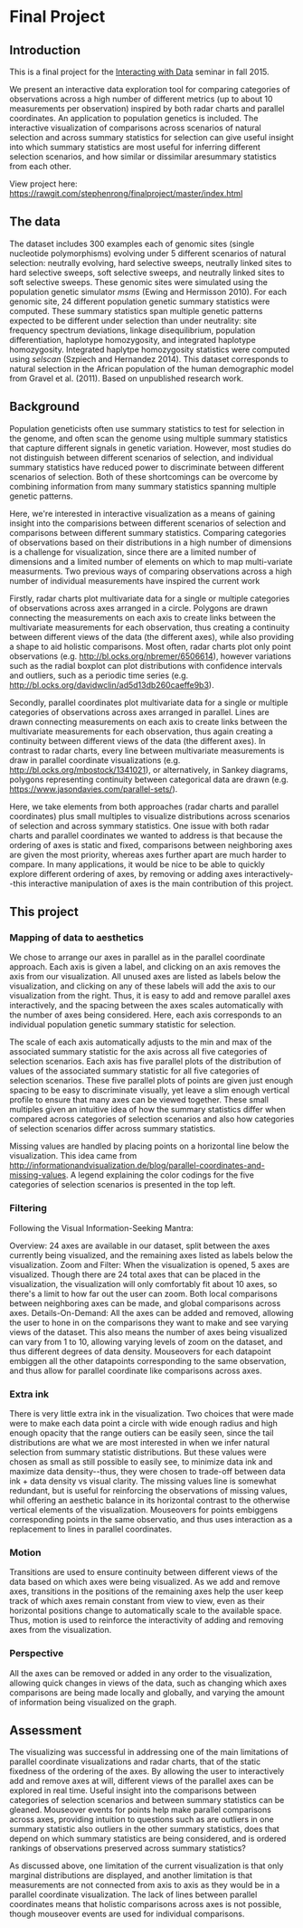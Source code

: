 # Final Project

## Introduction

This is a final project for the [Interacting with Data](https://github.com/Brown-BIOL2430-S04-Fall2015/syllabus) seminar in fall 2015. 

We present an interactive data exploration tool for comparing categories of observations across a high number of different metrics (up to about 10 measurements per observation) inspired by both radar charts and parallel coordinates. An application to population genetics is included. The interactive visualization of comparisons across scenarios of natural selection and across summary statistics for selection can give useful insight into which summary statistics are most useful for inferring different selection scenarios, and how similar or dissimilar aresummary statistics from each other.

View project here: https://rawgit.com/stephenrong/finalproject/master/index.html

## The data

The dataset includes 300 examples each of genomic sites (single nucleotide polymorphisms) evolving under 5 different scenarios of natural selection: neutrally evolving, hard selective sweeps, neutrally linked sites to hard selective sweeps, soft selective sweeps, and neutrally linked sites to soft selective sweeps. These genomic sites were simulated using the population genetic simulator *msms* (Ewing and Hermisson 2010). For each genomic site, 24 different population genetic summary statistics were computed. These summary statistics span multiple genetic patterns expected to be different under selection than under neutrality: site frequency spectrum deviations, linkage disequilibrium, population differentiation, haplotype homozygosity, and integrated haplotype homozygosity. Integrated haplytpe homozygosity statistics were computed using *selscan* (Szpiech and Hernandez 2014). This dataset corresponds to natural selection in the African population of the human demographic model from Gravel et al. (2011). Based on unpublished research work.

## Background

Population geneticists often use summary statistics to test for selection in the genome, and often scan the genome using multiple summary statistics that capture different signals in genetic variation. However, most studies do not distinguish between different scenarios of selection, and individual summary statistics have reduced power to discriminate between different scenarios of selection. Both of these shortcomings can be overcome by combining information from many summary statistics spanning multiple genetic patterns.

Here, we're interested in interactive visualization as a means of gaining insight into the comparisions between different scenarios of selection and comparisons between different summary statistics. Comparing categories of observations based on their distributions in a high number of dimensions is a challenge for visualization, since there are a limited number of dimensions and a limited number of elements on which to map multi-variate measurments. Two previous ways of comparing observations across a high number of individual measurements have inspired the current work

Firstly, radar charts plot multivariate data for a single or multiple categories of observations across axes arranged in a circle. Polygons are drawn connecting the measurements on each axis to create links between the multivariate measurements for each observation, thus creating a continuity between different views of the data (the different axes), while also providing a shape to aid holistic comparisons. Most often, radar charts plot only point observations (e.g. http://bl.ocks.org/nbremer/6506614), however variations such as the radial boxplot can plot distributions with confidence intervals and outliers, such as a periodic time series (e.g. http://bl.ocks.org/davidwclin/ad5d13db260caeffe9b3). 

Secondly, parallel coordinates plot multivariate data for a single or multiple categories of observations across axes arranged in parallel. Lines are drawn connecting measurements on each axis to create links between the multivariate measurements for each observation, thus again creating a continuity between different views of the data (the different axes). In contrast to radar charts, every line between multivariate measurements is draw in parallel coordinate visualizations (e.g. http://bl.ocks.org/mbostock/1341021), or alternatively, in Sankey diagrams, polygons representing continuity between categorical data are drawn (e.g. https://www.jasondavies.com/parallel-sets/).

Here, we take elements from both approaches (radar charts and parallel coordinates) plus small multiples to visualize distributions across scenarios of selection and across symmary statistics. One issue with both radar charts and parallel coordinates we wanted to address is that because the ordering of axes is static and fixed, comparisons between neighboring axes are given the most priority, whereas axes further apart are much harder to compare. In many applications, it would be nice to be able to quickly explore different ordering of axes, by removing or adding axes interactively--this interactive manipulation of axes is the main contribution of this project.

## This project

### Mapping of data to aesthetics

We chose to arrange our axes in parallel as in the parallel coordinate approach. Each axis is given a label, and clicking on an axis removes the axis from our visualization. All unused axes are listed as labels below the visualization, and clicking on any of these labels will add the axis to our visualization from the right. Thus, it is easy to add and remove parallel axes interactively, and the spacing between the axes scales automatically with the number of axes being considered. Here, each axis corresponds to an individual population genetic summary statistic for selection.

The scale of each axis automatically adjusts to the min and max of the associated summary statistic for the axis across all five categories of selection scenarios. Each axis has five parallel plots of the distribution of values of the associated summary statistic for all five categories of selection scenarios. These five parallel plots of points are given just enough spacing to be easy to discriminate visually, yet leave a slim enough vertical profile to ensure that many axes can be viewed together. These small multiples given an intuitive idea of how the summary statistics differ when compared across categories of selection scenarios and also how categories of selection scenarios differ across summary statistics.

Missing values are handled by placing points on a horizontal line below the visualization. This idea came from http://informationandvisualization.de/blog/parallel-coordinates-and-missing-values. A legend explaining the color codings for the five categories of selection scenarios is presented in the top left.

<!---How will aesthetic attributes ( X / Y / color / shape / size /texture / etc ) will be mapped to the data?--->

### Filtering

Following the Visual Information-Seeking Mantra: 

Overview: 24 axes are available in our dataset, split between the axes currently being visualized, and the remaining axes listed as labels below the visualization. Zoom and Filter: When the visualization is opened, 5 axes are visualized. Though there are 24 total axes that can be placed in the visualization, the visualization will only comfortably fit about 10 axes, so there's a limit to how far out the user can zoom. Both local comparisons between neighboring axes can be made, and global comparisons across axes. Details-On-Demand: All the axes can be added and removed, allowing the user to hone in on the comparisons they want to make and see varying views of the dataset. This also means the number of axes being visualized can vary from 1 to 10, allowing varying levels of zoom on the dataset, and thus different degrees of data density. Mouseovers for each datapoint embiggen all the other datapoints corresponding to the same observation, and thus allow for parallel coordinate like comparisons across axes.

<!---Are data filtered? ie in some views are some data not mapped to particular attributes of the image? What is the goal of the filtering?--->

### Extra ink

There is very little extra ink in the visualization. Two choices that were made were to make each data point a circle with wide enough radius and high enough opacity that the range outiers can be easily seen, since the tail distributions are what we are most interested in when we infer natural selection from summary statistic distributions. But these values were chosen as small as still possible to easily see, to minimize data ink and maximize data density--thus, they were chosen to trade-off between data ink + data density vs visual clarity. The missing values line is somewhat redundant, but is useful for reinforcing the observations of missing values, whil offering an aesthetic balance in its horizontal contrast to the otherwise vertical elements of the visualization. Mouseovers for points embiggens corresponding points in the same observatio, and thus uses interaction as a replacement to lines in parallel coordinates.

<!---Are there aesthetic attributes that are not mapped to the data? If so, what purpose do they serve ( redundancy for robustness / improve visual metaphor / but data in context / beauty / etc )?--->

<!---Are any data mapped to more than one aesthetic attribute? Why?--->

### Motion

Transitions are used to ensure continuity between different views of the data based on which axes were being visualized. As we add and remove axes, transitions in the positions of the remaining axes help the user keep track of which axes remain constant from view to view, even as their horizontal positions change to automatically scale to the available space. Thus, motion is used to reinforce the interactivity of adding and removing axes from the visualization.

<!---If motion is used, what purpose does it serve ( metaphor (eg representing motion in real world) / transition continuity between views / etc )--->

### Perspective

All the axes can be removed or added in any order to the visualization, allowing quick changes in views of the data, such as changing which axes comparisons are being made locally and globally, and varying the amount of information being visualized on the graph.

<!---To what extent is perspective (eg mappings) controlled by users vs hard coded in advance? How does this project aid in exploration vs exposition?--->

## Assessment

The visualizing was successful in addressing one of the main limitations of parallel coordinate visualizations and radar charts, that of the static fixedness of the ordering of the axes. By allowing the user to interactively add and remove axes at will, different views of the parallel axes can be explored in real time. Useful insight into the comparisons between categories of selection scenarios and between summary statistics can be gleaned. Mouseover events for points help make parallel comparisons across axes, providing intuition to questions such as are outliers in one summary statistic also outliers in the other summary statistics, does that depend on which summary statistics are being considered, and is ordered rankings of observations preserved across summary statistics?

As discussed above, one limitation of the current visualization is that only marginal distributions are displayed, and another limitation is that measurements are not connected from axis to axis as they would be in a parallel coordinate visualization. The lack of lines between parallel coordinates means that holistic comparisons across axes is not possible, though mouseover events are used for individual comparisons.

<!---Was the new visualization successful at providing insight that was not possible or more difficult with previous approaches?--->

<!---What are the main limitations of new approach?--->

<!---What are future directions this could go in?--->

